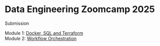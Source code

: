 # Data Engineering Zoomcamp 2025

Submission

Module 1: [Docker, SQL and Terraform](https://github.com/tsk93/DE-Zoomcamp/blob/main/Homework%201%20-%20Docker%2C%20SQL%20and%20Terraform/README.md) <br>
Module 2: [Workflow Orchestration](https://github.com/tsk93/DE-Zoomcamp/tree/main/Homework%202%20-%20Workflow%20Orchestration)
 